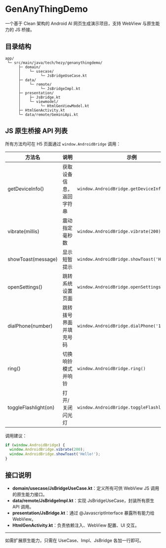 # GenAnyThingDemo

一个基于 Clean 架构的 Android AI 网页生成演示项目，支持 WebView 与原生能力的 JS 桥接。

## 目录结构

```
app/
 └─ src/main/java/tech/hezy/genanythingdemo/
      ├─ domain/
      │    └─ usecase/
      │         └─ JsBridgeUseCase.kt
      ├─ data/
      │    └─ remote/
      │         └─ JsBridgeImpl.kt
      ├─ presentation/
      │    ├─ JsBridge.kt
      │    └─ viewmodel/
      │         └─ HtmlGenViewModel.kt
      ├─ HtmlGenActivity.kt
      └─ data/remote/GeminiApi.kt
```

## JS 原生桥接 API 列表

所有方法均可在 H5 页面通过 `window.AndroidBridge` 调用：

| 方法名 | 说明 | 示例 |
|--------|------|------|
| getDeviceInfo() | 获取设备信息，返回字符串 | `window.AndroidBridge.getDeviceInfo()` |
| vibrate(millis) | 震动指定毫秒数 | `window.AndroidBridge.vibrate(200)` |
| showToast(message) | 显示短暂提示 | `window.AndroidBridge.showToast('Hello!')` |
| openSettings() | 跳转系统设置页面 | `window.AndroidBridge.openSettings()` |
| dialPhone(number) | 跳转拨号界面并填充号码 | `window.AndroidBridge.dialPhone('10086')` |
| ring() | 切换响铃模式并响铃 | `window.AndroidBridge.ring()` |
| toggleFlashlight(on) | 打开/关闭闪光灯 | `window.AndroidBridge.toggleFlashlight(true)` |

调用建议：
```js
if (window.AndroidBridge) {
  window.AndroidBridge.vibrate(200);
  window.AndroidBridge.showToast('Hello!');
}
```

## 接口说明

- **domain/usecase/JsBridgeUseCase.kt**：定义所有可供 WebView JS 调用的原生能力接口。
- **data/remote/JsBridgeImpl.kt**：实现 JsBridgeUseCase，封装所有原生 API 调用。
- **presentation/JsBridge.kt**：通过 @JavascriptInterface 暴露所有能力给 WebView。
- **HtmlGenActivity.kt**：负责依赖注入、WebView 配置、UI 交互。

---
如需扩展原生能力，只需在 UseCase、Impl、JsBridge 各加一行即可。

